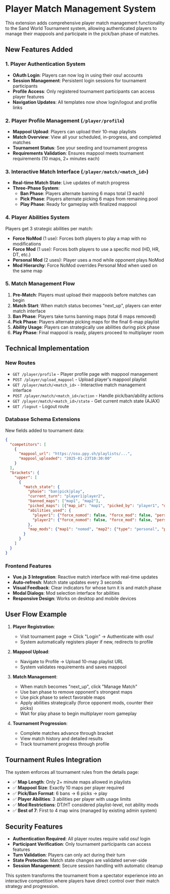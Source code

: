 # Player Match Management System

This extension adds comprehensive player match management functionality to the Sand World Tournament system, allowing authenticated players to manage their mappools and participate in the pick/ban phase of matches.

## New Features Added

### 1. Player Authentication System
- **OAuth Login**: Players can now log in using their osu! accounts
- **Session Management**: Persistent login sessions for tournament participants
- **Profile Access**: Only registered tournament participants can access player features
- **Navigation Updates**: All templates now show login/logout and profile links

### 2. Player Profile Management (`/player/profile`)
- **Mappool Upload**: Players can upload their 10-map playlists
- **Match Overview**: View all your scheduled, in-progress, and completed matches
- **Tournament Status**: See your seeding and tournament progress
- **Requirements Validation**: Ensures mappool meets tournament requirements (10 maps, 2+ minutes each)

### 3. Interactive Match Interface (`/player/match/<match_id>`)
- **Real-time Match State**: Live updates of match progress
- **Three-Phase System**: 
  - **Ban Phase**: Players alternate banning 6 maps total (3 each)
  - **Pick Phase**: Players alternate picking 6 maps from remaining pool
  - **Play Phase**: Ready for gameplay with finalized mappool

### 4. Player Abilities System
Players get 3 strategic abilities per match:
- **Force NoMod** (1 use): Forces both players to play a map with no modifications
- **Force Mod** (1 use): Forces both players to use a specific mod (HD, HR, DT, etc.)
- **Personal Mod** (2 uses): Player uses a mod while opponent plays NoMod
- **Mod Hierarchy**: Force NoMod overrides Personal Mod when used on the same map

### 5. Match Management Flow
1. **Pre-Match**: Players must upload their mappools before matches can begin
2. **Match Start**: When match status becomes "next_up", players can enter match interface
3. **Ban Phase**: Players take turns banning maps (total 6 maps removed)
4. **Pick Phase**: Players alternate picking maps for the final 6-map playlist
5. **Ability Usage**: Players can strategically use abilities during pick phase
6. **Play Phase**: Final mappool is ready, players proceed to multiplayer room

## Technical Implementation

### New Routes
- `GET /player/profile` - Player profile page with mappool management
- `POST /player/upload_mappool` - Upload player's mappool playlist
- `GET /player/match/<match_id>` - Interactive match management interface
- `POST /player/match/<match_id>/action` - Handle pick/ban/ability actions
- `GET /player/match/<match_id>/state` - Get current match state (AJAX)
- `GET /logout` - Logout route

### Database Schema Extensions
New fields added to tournament data:
```json
{
  "competitors": [
    {
      "mappool_url": "https://osu.ppy.sh/playlists/...",
      "mappool_uploaded": "2025-01-23T10:30:00"
    }
  ],
  "brackets": {
    "upper": [
      {
        "match_state": {
          "phase": "ban|pick|play",
          "current_turn": "player1|player2", 
          "banned_maps": ["map1", "map2"],
          "picked_maps": [{"map_id": "map1", "picked_by": "player1", "order": 1}],
          "abilities_used": {
            "player1": {"force_nomod": false, "force_mod": false, "personal_mod": 0},
            "player2": {"force_nomod": false, "force_mod": false, "personal_mod": 0}
          },
          "map_mods": {"map1": "nomod", "map2": {"type": "personal", "player": "player1", "mod": "HD"}}
        }
      }
    ]
  }
}
```

### Frontend Features
- **Vue.js 3 Integration**: Reactive match interface with real-time updates
- **Auto-refresh**: Match state updates every 3 seconds
- **Visual Feedback**: Clear indicators for whose turn it is and match phase
- **Modal Dialogs**: Mod selection interface for abilities
- **Responsive Design**: Works on desktop and mobile devices

## User Flow Example

1. **Player Registration**: 
   - Visit tournament page → Click "Login" → Authenticate with osu!
   - System automatically registers player if new, redirects to profile

2. **Mappool Upload**:
   - Navigate to Profile → Upload 10-map playlist URL
   - System validates requirements and saves mappool

3. **Match Management**:
   - When match becomes "next_up", click "Manage Match" 
   - Use ban phase to remove opponent's strongest maps
   - Use pick phase to select favorable maps
   - Apply abilities strategically (force opponent mods, counter their picks)
   - Wait for play phase to begin multiplayer room gameplay

4. **Tournament Progression**:
   - Complete matches advance through bracket
   - View match history and detailed results
   - Track tournament progress through profile

## Tournament Rules Integration

The system enforces all tournament rules from the details page:
- ✅ **Map Length**: Only 2+ minute maps allowed in playlists
- ✅ **Mappool Size**: Exactly 10 maps per player required
- ✅ **Pick/Ban Format**: 6 bans → 6 picks → play
- ✅ **Player Abilities**: 3 abilities per player with usage limits
- ✅ **Mod Restrictions**: DT/HT considered playlist-level, not ability mods
- ✅ **Best of 7**: First to 4 map wins (managed by existing admin system)

## Security Features

- **Authentication Required**: All player routes require valid osu! login
- **Participant Verification**: Only tournament participants can access features
- **Turn Validation**: Players can only act during their turn
- **State Protection**: Match state changes are validated server-side
- **Session Management**: Secure session handling with automatic cleanup

This system transforms the tournament from a spectator experience into an interactive competition where players have direct control over their match strategy and progression.
